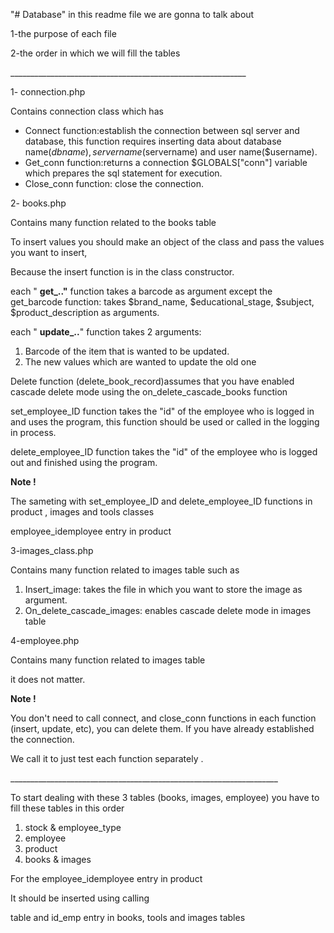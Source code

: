"# Database" 
in this readme file we are gonna to talk about

1-the purpose of each file

2-the order in which we will fill the tables

\_\_\_\_\_\_\_\_\_\_\_\_\_\_\_\_\_\_\_\_\_\_\_\_\_\_\_\_\_\_\_\_\_\_\_\_\_\_\_\_\_\_\_\_\_\_\_\_\_\_\_\_\_\_\_\_\_\_\_

1- connection.php

Contains connection class which has

- Connect function:establish the connection between sql server and database, this function requires inserting data about database name($dbname), server name ($servername) and user name($username).
- Get\_conn function:returns a connection $GLOBALS[&quot;conn&quot;] variable which prepares the sql statement for execution.
- Close\_conn function: close the connection.

2- books.php

Contains many function related to the books table

To insert values you should make an object of the class and pass the values you want to insert,

Because the insert function is in the class constructor.

each &quot; **get\_..&quot;** function takes a barcode as argument except the get\_barcode function: takes $brand\_name, $educational\_stage, $subject, $product\_description as arguments.

each &quot; **update\_..**&quot; function takes 2 arguments:

1. Barcode of the item that is wanted to be updated.
2. The new values which are wanted to update the old one

Delete function (delete\_book\_record)assumes that you have enabled cascade delete mode using the on\_delete\_cascade\_books function

set\_employee\_ID function takes the &quot;id&quot; of the employee who is logged in and uses the program, this function should be used or called in the logging in process.

delete\_employee\_ID function takes the &quot;id&quot; of the employee who is logged out and finished using the program.

**Note !**

The sameting with set\_employee\_ID and delete\_employee\_ID functions in product , images and tools classes

employee\_idemployee entry in product

3-images\_class.php

Contains many function related to images table such as

1. Insert\_image: takes the file in which you want to store the image as argument.
2. On\_delete\_cascade\_images: enables cascade delete mode in images table

4-employee.php

Contains many function related to images table

it does not matter.

**Note !**

You don&#39;t need to call connect, and close\_conn functions in each function (insert, update, etc), you can delete them. If you have already established the connection.

We call it to just test each function separately .

\_\_\_\_\_\_\_\_\_\_\_\_\_\_\_\_\_\_\_\_\_\_\_\_\_\_\_\_\_\_\_\_\_\_\_\_\_\_\_\_\_\_\_\_\_\_\_\_\_\_\_\_\_\_\_\_\_\_\_\_\_\_\_\_\_\_\_

To start dealing with these 3 tables (books, images, employee) you have to fill these tables in this order

1. stock &amp; employee\_type
2. employee
3. product
4. books &amp; images

For the employee\_idemployee entry in product

It should be inserted using calling

table and id\_emp entry in books, tools and images tables

